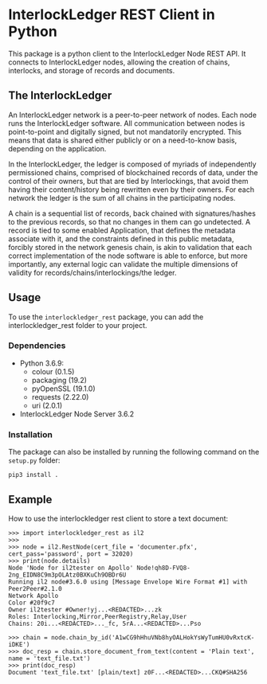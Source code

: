 
# InterlockLedger REST Client in Python

This package is a python client to the InterlockLedger Node REST API. It connects to InterlockLedger nodes, allowing the creation of chains, interlocks, and storage of records and documents.

## The InterlockLedger

An InterlockLedger network is a peer-to-peer network of nodes. Each node runs the InterlockLedger software.  All communication between nodes is point-to-point and digitally signed, but not mandatorily encrypted.  This means that data is shared either publicly or on a need-to-know basis, depending on the application.

In the InterlockLedger, the ledger is composed of myriads of independently permissioned chains, comprised of blockchained records of data, under the control of their owners, but that are tied by Interlockings, that avoid them having their content/history being rewritten even by their owners. For each network the ledger is the sum of all chains in the participating nodes. 

A chain is a sequential list of records, back chained with signatures/hashes to the previous records, so that no changes in them can go undetected. A record is tied to some enabled Application, that defines the metadata associate with it, and the constraints defined in this public metadata, forcibly stored in the network genesis chain, is akin to validation that each correct implementation of the node software is able to enforce, but more
importantly, any external logic can validate the multiple dimensions of validity for records/chains/interlockings/the ledger.

## Usage

To use the `interlockledger_rest` package, you can add the interlockledger_rest folder to your project.

### Dependencies

* Python 3.6.9:
    * colour (0.1.5)
    * packaging (19.2)
    * pyOpenSSL (19.1.0)
    * requests (2.22.0)
    * uri (2.0.1)
* InterlockLedger Node Server 3.6.2

### Installation

The package can also be installed by running the following command on the `setup.py` folder:
```
pip3 install .
```

## Example
How to use the interlockledger rest client to store a text document:

```
>>> import interlockledger_rest as il2
>>>
>>> node = il2.RestNode(cert_file = 'documenter.pfx', cert_pass='password', port = 32020)
>>> print(node.details)
Node 'Node for il2tester on Apollo' Node!qh8D-FVQ8-2ng_EIDN8C9m3pOLAtz0BXKuCh9OBDr6U
Running il2 node#3.6.0 using [Message Envelope Wire Format #1] with Peer2Peer#2.1.0
Network Apollo
Color #20f9c7
Owner il2tester #Owner!yj...<REDACTED>...zk
Roles: Interlocking,Mirror,PeerRegistry,Relay,User
Chains: 20i...<REDACTED>..._fc, 5rA...<REDACTED>...Pso

>>> chain = node.chain_by_id('A1wCG9hHhuVNb8hyOALHokYsWyTumHU0vRxtcK-iDKE')
>>> doc_resp = chain.store_document_from_text(content = 'Plain text', name = 'text_file.txt')
>>> print(doc_resp)
Document 'text_file.txt' [plain/text] z0F...<REDACTED>...CKQ#SHA256

```
